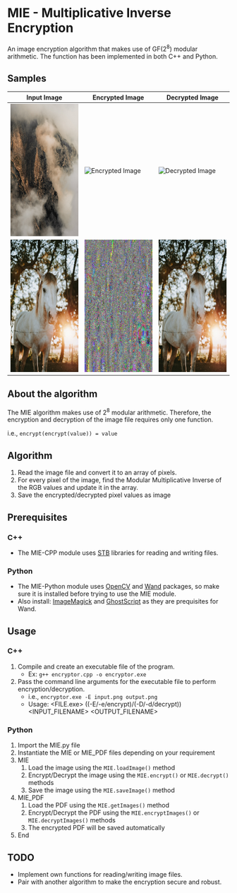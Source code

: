 # MIE - Multiplicative Inverse Encryption
An image encryption algorithm that makes use of GF(2<sup>8</sup>) modular arithmetic. The function has been implemented in both C++ and Python.

Samples
----
|Input Image|Encrypted Image|Decrypted Image|
|---|---|---|
|<img src="sample/input-1.jpg" alt="Sample Input Image" height="300px"/>|<img src="sample/encrypted-1.jpg" alt="Encrypted Image" height="300px"/>|<img src="sample/decrypted-1.jpg" alt="Decrypted Image" height="300px"/>|
|<img src="sample/input-2.jfif" alt="Sample Input Image" height="300px"/>|<img src="sample/encrypted-2.jfif" alt="Encrypted Image" height="300px"/>|<img src="sample/decrypted-2.jfif" alt="Decrypted Image" height="300px"/>|

About the algorithm
----
The MIE algorithm makes use of 2<sup>8</sup> modular arithmetic. Therefore, the encryption and decryption of the image file requires only one function.

i.e., `encrypt(encrypt(value)) = value`

Algorithm
----
1. Read the image file and convert it to an array of pixels.
2. For every pixel of the image, find the Modular Multiplicative Inverse of the RGB values and update it in the array.
3. Save the encrypted/decrypted pixel values as image

Prerequisites
----
### C++
- The MIE-CPP module uses [STB](https://github.com/nothings/stb) libraries for reading and writing files.

### Python
- The MIE-Python module uses [OpenCV](https://pypi.org/project/opencv-python/) and [Wand](https://pypi.org/project/Wand/) packages, so make sure it is installed before trying to use the MIE module.
- Also install: [ImageMagick](http://www.imagemagick.org/script/download.php) and [GhostScript](https://www.ghostscript.com/download/gsdnld.html) as they are prequisites for Wand.

Usage
----
### C++
1. Compile and create an executable file of the program. 
    - Ex: `g++ encryptor.cpp -o encryptor.exe`
2. Pass the command line arguments for the executable file to perform encryption/decryption.
    - i.e., `encryptor.exe -E input.png output.png`
    - Usage: <FILE.exe> ((-E/-e/encrypt)/(-D/-d/decrypt)) <INPUT_FILENAME> <OUTPUT_FILENAME>

### Python
1. Import the MIE.py file
2. Instantiate the MIE or MIE_PDF files depending on your requirement
3. MIE
    1. Load the image using the `MIE.loadImage()` method
    2. Encrypt/Decrypt the image using the `MIE.encrypt()` or `MIE.decrypt()` methods
    3. Save the image using the `MIE.saveImage()` method
4. MIE_PDF
    1. Load the PDF using the `MIE.getImages()` method
    2. Encrypt/Decrypt the PDF using the `MIE.encryptImages()` or `MIE.decryptImages()` methods
    3. The encrypted PDF will be saved automatically
5. End

TODO
----
- Implement own functions for reading/writing image files.
- Pair with another algorithm to make the encryption secure and robust.

